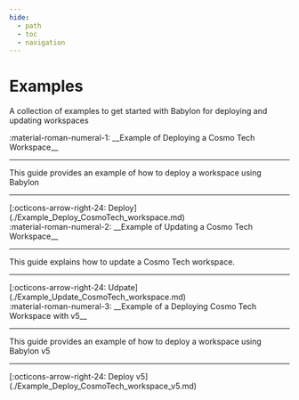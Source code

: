 ```yaml
---
hide:
  - path
  - toc
  - navigation
---
```

# Examples

A collection of examples to get started with Babylon for deploying and updating workspaces

<main class="grid" markdown>


<article markdown>
<div class="text" markdown>
:material-roman-numeral-1: __Example of Deploying a Cosmo Tech Workspace__

---
This guide provides an example of how to deploy a workspace using Babylon

---
<footer markdown>
[:octicons-arrow-right-24: Deploy](./Example_Deploy_CosmoTech_workspace.md)
</footer>
</div>
</article>


<article markdown>
<div class="text" markdown>
:material-roman-numeral-2: __Example of Updating a Cosmo Tech Workspace__

---
This guide explains how to update a Cosmo Tech workspace.

---
<footer markdown>
[:octicons-arrow-right-24: Udpate](./Example_Update_CosmoTech_workspace.md)
</footer>
</div>
</article>

<article markdown>
<div class="text" markdown>
:material-roman-numeral-3: __Example of a Deploying Cosmo Tech Workspace with v5__

---
This guide provides an example of how to deploy a workspace using Babylon v5

---
<footer markdown>
[:octicons-arrow-right-24: Deploy v5](./Example_Deploy_CosmoTech_workspace_v5.md)
</footer>
</div>
</article>

</main>